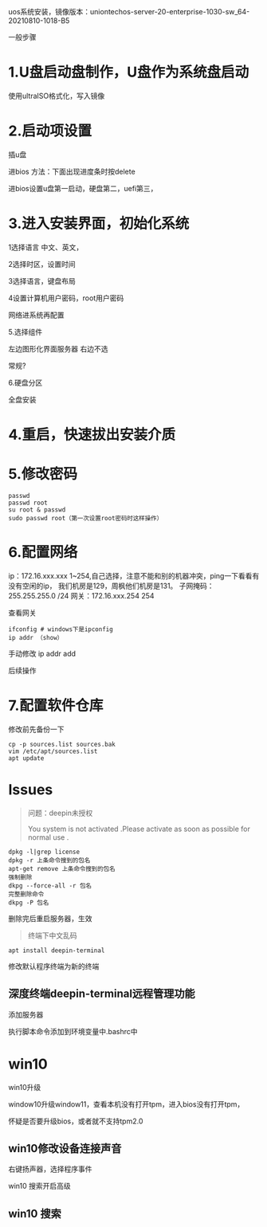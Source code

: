 uos系统安装，镜像版本：uniontechos-server-20-enterprise-1030-sw_64-20210810-1018-B5

一般步骤

# 1.U盘启动盘制作，U盘作为系统盘启动

使用ultraISO格式化，写入镜像

# 2.启动项设置

插u盘

进bios 方法：下面出现进度条时按delete

进bios设置u盘第一启动，硬盘第二，uefi第三，

# 3.进入安装界面，初始化系统

1选择语言 中文、英文，

2选择时区，设置时间

3选择语言，键盘布局

4设置计算机用户密码，root用户密码

网络进系统再配置

5.选择组件

左边图形化界面服务器 右边不选

常规?

6.硬盘分区

全盘安装

# 4.重启，快速拔出安装介质

# 5.修改密码

```shell
passwd
passwd root
su root & passwd 
sudo passwd root（第一次设置root密码时这样操作）
```

# 6.配置网络

ip：172.16.xxx.xxx 1~254,自己选择，注意不能和别的机器冲突，ping一下看看有没有空闲的ip，
我们机房是129，周枫他们机房是131。
子网掩码：255.255.255.0 /24
网关：172.16.xxx.254 254

查看网关

```shell
ifconfig # windows下是ipconfig
ip addr （show）
```

手动修改 ip addr add

后续操作

# 7.配置软件仓库

修改前先备份一下

```shell
cp -p sources.list sources.bak
vim /etc/apt/sources.list
apt update
```

# Issues

> 问题：deepin未授权
> 
> You system is not activated .Please activate as soon as possible for normal use . 

```shell
dpkg -l|grep license 
dpkg -r 上条命令搜到的包名
apt-get remove 上条命令搜到的包名
强制删除
dkpg --force-all -r 包名
完整删除命令
dkpg -P 包名
```

删除完后重启服务器，生效

> 终端下中文乱码

```shell
apt install deepin-terminal
```

修改默认程序终端为新的终端

## 深度终端deepin-terminal远程管理功能

添加服务器

执行脚本命令添加到环境变量中.bashrc中

# win10

win10升级

window10升级window11，查看本机没有打开tpm，进入bios没有打开tpm，

怀疑是否要升级bios，或者就不支持tpm2.0

## win10修改设备连接声音

右键扬声器，选择程序事件

win10 搜索开启高级

## win10 搜索